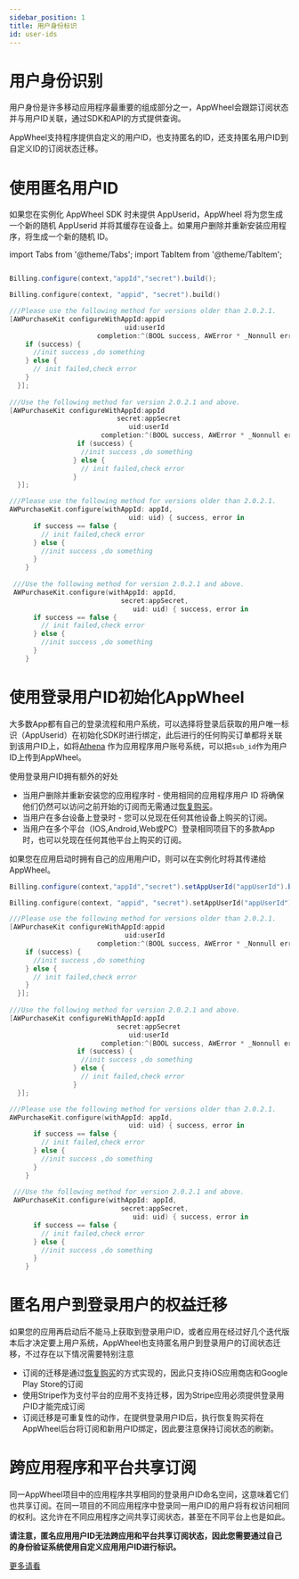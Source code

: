 ```yaml
---
sidebar_position: 1
title: 用户身份标识
id: user-ids
---
```


# 用户身份识别

用户身份是许多移动应用程序最重要的组成部分之一，AppWheel会跟踪订阅状态并与用户ID关联，通过SDK和API的方式提供查询。

AppWheel支持程序提供自定义的用户ID，也支持匿名的ID，还支持匿名用户ID到自定义ID的订阅状态迁移。

# 使用匿名用户ID

如果您在实例化 AppWheel SDK 时未提供 AppUserid，AppWheel 将为您生成一个新的随机 AppUserid 并将其缓存在设备上。如果用户删除并重新安装应用程序，将生成一个新的随机 ID。

import Tabs from '@theme/Tabs';
import TabItem from '@theme/TabItem';

<Tabs>
  <TabItem value="Java" label="Java" default>

```Java

Billing.configure(context,"appId","secret").build();
```

  </TabItem>
  <TabItem value="Kotlin" label="Kotlin">

```Kotlin
Billing.configure(context, "appid", "secret").build()
```

  </TabItem>

 <TabItem value="Objective-C" label="Objective-C">

```Objective-C 
///Please use the following method for versions older than 2.0.2.1.  
[AWPurchaseKit configureWithAppId:appid 
                             uid:userId     
                      completion:^(BOOL success, AWError * _Nonnull error) {
    if (success) {
      //init success ,do something
    } else {
      // init failed,check error
    }
  }];
  
///Use the following method for version 2.0.2.1 and above.  
[AWPurchaseKit configureWithAppId:appId 
                           secret:appSecret
                              uid:userId
                       completion:^(BOOL success, AWError * _Nonnull error) {
                 if (success) {
                  //init success ,do something
                } else {
                  // init failed,check error
                }
  }];
```

  </TabItem>
  <TabItem value="Swift" label="Swift">

```Swift
///Please use the following method for versions older than 2.0.2.1.  
AWPurchaseKit.configure(withAppId: appId, 
                              uid: uid) { success, error in
      if success == false {
        // init failed,check error
      } else {
        //init success ,do something
      }
    }
    
 ///Use the following method for version 2.0.2.1 and above.
 AWPurchaseKit.configure(withAppId: appId, 
                            secret:appSecret, 
                               uid: uid) { success, error in
      if success == false {
        // init failed,check error
      } else {
        //init success ,do something
      }
    }
```

  </TabItem>

</Tabs>

# 使用登录用户ID初始化AppWheel

大多数App都有自己的登录流程和用户系统，可以选择将登录后获取的用户唯一标识（AppUserid）在初始化SDK时进行绑定，此后进行的任何购买订单都将关联到该用户ID上，如将[Athena](https://admin.pixocial.com/athena/account/login)
作为应用程序用户账号系统，可以把`sub_id`作为用户ID上传到AppWheel。

使用登录用户ID拥有额外的好处

- 当用户删除并重新安装您的应用程序时 - 使用相同的应用程序用户 ID 将确保他们仍然可以访问之前开始的订阅而无需通过[恢复购买](/Restoring_Purchases)。
- 当用户在多台设备上登录时 - 您可以兑现在任何其他设备上购买的订阅。
- 当用户在多个平台（IOS,Android,Web或PC）登录相同项目下的多款App时，也可以兑现在任何其他平台上购买的订阅。

如果您在应用启动时拥有自己的应用用户ID，则可以在实例化时将其传递给AppWheel。

<Tabs>
 <TabItem value="Java" label="Java" default>

```Java
Billing.configure(context,"appId","secret").setAppUserId("appUserId").build();
```

  </TabItem>
  <TabItem value="Kotlin" label="Kotlin">

```Kotlin
Billing.configure(context, "appid", "secret").setAppUserId("appUserId").build()
```

  </TabItem>
  <TabItem value="Objective-C" label="Objective-C">

```Objective-C 
///Please use the following method for versions older than 2.0.2.1.  
[AWPurchaseKit configureWithAppId:appid 
                             uid:userId     
                      completion:^(BOOL success, AWError * _Nonnull error) {
    if (success) {
      //init success ,do something
    } else {
      // init failed,check error
    }
  }];
  
///Use the following method for version 2.0.2.1 and above.  
[AWPurchaseKit configureWithAppId:appId 
                           secret:appSecret
                              uid:userId
                       completion:^(BOOL success, AWError * _Nonnull error) {
                 if (success) {
                  //init success ,do something
                } else {
                  // init failed,check error
                }
  }];
```

  </TabItem>
  <TabItem value="Swift" label="Swift">

```Swift
///Please use the following method for versions older than 2.0.2.1.  
AWPurchaseKit.configure(withAppId: appId, 
                              uid: uid) { success, error in
      if success == false {
        // init failed,check error
      } else {
        //init success ,do something
      }
    }
    
 ///Use the following method for version 2.0.2.1 and above.
 AWPurchaseKit.configure(withAppId: appId, 
                            secret:appSecret, 
                               uid: uid) { success, error in
      if success == false {
        // init failed,check error
      } else {
        //init success ,do something
      }
    }
```

  </TabItem>
</Tabs>

# 匿名用户到登录用户的权益迁移

如果您的应用再启动后不能马上获取到登录用户ID，或者应用在经过好几个迭代版本后才决定要上用户系统，AppWheel也支持匿名用户到登录用户的订阅状态迁移，不过存在以下情况需要特别注意

- 订阅的迁移是通过[恢复购买](/Restoring_Purchases)的方式实现的，因此只支持iOS应用商店和Google Play Store的订阅
- 使用Stripe作为支付平台的应用不支持迁移，因为Stripe应用必须提供登录用户ID才能完成订阅
- 订阅迁移是可重复性的动作，在提供登录用户ID后，执行恢复购买将在AppWheel后台将订阅和新用户ID绑定，因此要注意保持订阅状态的刷新。

# 跨应用程序和平台共享订阅

同一AppWheel项目中的应用程序共享相同的登录用户ID命名空间，这意味着它们也共享订阅。在同一项目的不同应用程序中登录同一用户ID的用户将有权访问相同的权利。这允许在不同应用程序之间共享订阅状态，甚至在不同平台上也是如此。

**请注意，匿名应用用户ID无法跨应用和平台共享订阅状态，因此您需要通过自己的身份验证系统使用自定义应用用户ID进行标识。**

[更多请看](/UserBenefits/sharing_subscriptions)

